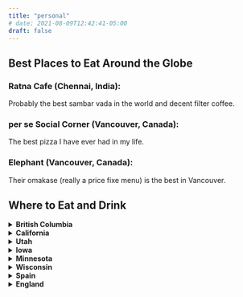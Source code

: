 ```yaml
---
title: "personal"
# date: 2021-08-09T12:42:41-05:00
draft: false
---
```


## Best Places to Eat Around the Globe

### Ratna Cafe (Chennai, India):
Probably the best sambar vada in the world and decent filter coffee. 

### per se Social Corner (Vancouver, Canada):
The best pizza I have ever had in my life.

### Elephant (Vancouver, Canada):
Their omakase (really a price fixe menu) is the best in Vancouver.


## Where to Eat and Drink

<details>
<summary> <strong> British Columbia </strong> </summary>

- Maenam (Vancouver)
- Little Bird Dim Sum (Vancouver)
- Yuwa Japanese Cuisine (Vancouver)
- Casareccio (Vancouver)
- Tameki Sushi (Vancouver)
- Mon Pitou Bistro & Bakery (Vancouver)
- acquafarina (Vancouver)
- per se Social Corner (Vancouver)
- Autostrada Osteria Downtown (Vancouver)
- Lupo (Vancouver)
- Kissa Tanto (Vancouver)
- Pizzeria Farina (Vancouver)
- Khaghan (Vancouver)
- Fable Diner (Vancouver)
- Earnest Ice Cream (Vancouver)
- Sing Sing (Vancouver)
- Brassneck Brewery (Vancouver)
- Beta5 Chocolates (Vancouver)
- Elephant (Vancouver)
- Tandoori Flame (Surrey)
- Green Lettuce (Surrey)
- Fox & Oak (Squamish)
- Green Olive Market and Cafe (Squamish)
- Raudz Regional Table (Kelowna)
</details>

<details>
<summary> <strong> California </strong> </summary>

- Ettan (Palo Alto)
- Pasta Moon (Half Moon Bay)
- Taqueria El Farolito (San Francisco)
- DamnFine (San Francisco)
- Plow (San Francisco)
- ROOH SF (San Francisco)
- Mensho Tokyo SF (San Francisco)
- La Taqueria (San Francisco)
- La Note (Berkeley)
- Spoon Korean Bistro (Berkeley)
</details>

<details>
<summary> <strong> Utah </strong> </summary>
- Ivy & Varley (Salt Lake City)
- Lake Effect (Salt Lake City)
- Banbury Cross Donuts (Salt Lake City)
</details>

<details>
<summary> <strong> Iowa </strong> </summary>
- Pullman Bar and Grill (Iowa City)
- Big Grove Brewery & Taproom (Iowa City)
</details>

<details>
<summary> <strong> Minnesota </strong> </summary> 
- Kumar's (Apple Valley)
- Hola Arepa (Minneapolis)
- Hen House Eatery (Minneapolis)
- Sen Yai Sen Lek (Minneapolis)
</details>

<details>
<summary> <strong> Wisconsin </strong> </summary>
- A Pig in a Fur Coat (Madison)
- Bradbury's Coffee (Madison)
- Marigold Kitchen (Madison)
- Cento (Madison)
- Cafe Hollander (Hilldale)
</details>

<details>
<summary> <strong> Spain </strong> </summary>
- La Papardella (Valencia)
</details>

<details>
<summary> <strong> England </strong> </summary>
- Bibimbap House (Cambridge)
- Trockel, Ulmann & Freunde (Cambridge)
- Benet's Cafe (Cambridge)
- Padella (London)
- Round House (London)
- Veeraswamy (London)
- Gymkhana (London)
- Homeslice Neal's Yard (London)
- Udderlicious (London)
- Pizza Union (London)
</details>


